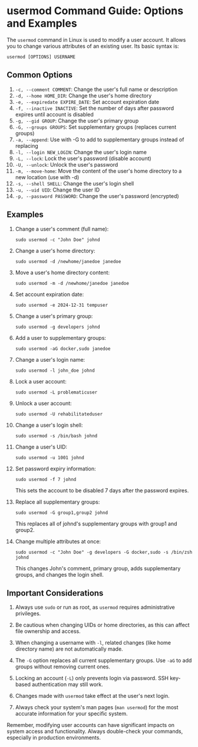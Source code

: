 # usermod Command Guide: Options and Examples

The `usermod` command in Linux is used to modify a user account. It allows you to change various attributes of an existing user. Its basic syntax is:

```
usermod [OPTIONS] USERNAME
```

## Common Options

1. `-c, --comment COMMENT`: Change the user's full name or description
2. `-d, --home HOME_DIR`: Change the user's home directory
3. `-e, --expiredate EXPIRE_DATE`: Set account expiration date
4. `-f, --inactive INACTIVE`: Set the number of days after password expires until account is disabled
5. `-g, --gid GROUP`: Change the user's primary group
6. `-G, --groups GROUPS`: Set supplementary groups (replaces current groups)
7. `-a, --append`: Use with -G to add to supplementary groups instead of replacing
8. `-l, --login NEW_LOGIN`: Change the user's login name
9. `-L, --lock`: Lock the user's password (disable account)
10. `-U, --unlock`: Unlock the user's password
11. `-m, --move-home`: Move the content of the user's home directory to a new location (use with -d)
12. `-s, --shell SHELL`: Change the user's login shell
13. `-u, --uid UID`: Change the user ID
14. `-p, --password PASSWORD`: Change the user's password (encrypted)

## Examples

1. Change a user's comment (full name):
   ```
   sudo usermod -c "John Doe" johnd
   ```

2. Change a user's home directory:
   ```
   sudo usermod -d /newhome/janedoe janedoe
   ```

3. Move a user's home directory content:
   ```
   sudo usermod -m -d /newhome/janedoe janedoe
   ```

4. Set account expiration date:
   ```
   sudo usermod -e 2024-12-31 tempuser
   ```

5. Change a user's primary group:
   ```
   sudo usermod -g developers johnd
   ```

6. Add a user to supplementary groups:
   ```
   sudo usermod -aG docker,sudo janedoe
   ```

7. Change a user's login name:
   ```
   sudo usermod -l john_doe johnd
   ```

8. Lock a user account:
   ```
   sudo usermod -L problematicuser
   ```

9. Unlock a user account:
   ```
   sudo usermod -U rehabilitateduser
   ```

10. Change a user's login shell:
    ```
    sudo usermod -s /bin/bash johnd
    ```

11. Change a user's UID:
    ```
    sudo usermod -u 1001 johnd
    ```

12. Set password expiry information:
    ```
    sudo usermod -f 7 johnd
    ```
    This sets the account to be disabled 7 days after the password expires.

13. Replace all supplementary groups:
    ```
    sudo usermod -G group1,group2 johnd
    ```
    This replaces all of johnd's supplementary groups with group1 and group2.

14. Change multiple attributes at once:
    ```
    sudo usermod -c "John Doe" -g developers -G docker,sudo -s /bin/zsh johnd
    ```
    This changes John's comment, primary group, adds supplementary groups, and changes the login shell.

## Important Considerations

1. Always use `sudo` or run as root, as `usermod` requires administrative privileges.

2. Be cautious when changing UIDs or home directories, as this can affect file ownership and access.

3. When changing a username with `-l`, related changes (like home directory name) are not automatically made.

4. The `-G` option replaces all current supplementary groups. Use `-aG` to add groups without removing current ones.

5. Locking an account (`-L`) only prevents login via password. SSH key-based authentication may still work.

6. Changes made with `usermod` take effect at the user's next login.

7. Always check your system's man pages (`man usermod`) for the most accurate information for your specific system.

Remember, modifying user accounts can have significant impacts on system access and functionality. Always double-check your commands, especially in production environments.
